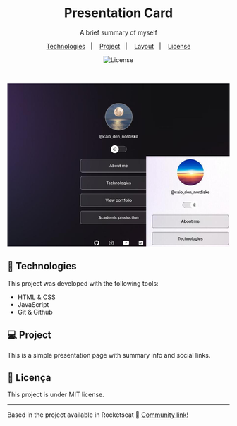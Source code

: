 <h1 align="center"> Presentation Card </h1>

<p align="center">
A brief summary of myself
</p>

<p align="center">
  <a href="#-tecnologias">Technologies</a>&nbsp;&nbsp;&nbsp;|&nbsp;&nbsp;&nbsp;
  <a href="#-projeto">Project</a>&nbsp;&nbsp;&nbsp;|&nbsp;&nbsp;&nbsp;
  <a href="#-layout">Layout</a>&nbsp;&nbsp;&nbsp;|&nbsp;&nbsp;&nbsp;
  <a href="#memo-licença">License</a>
</p>

<p align="center">
  <img alt="License" src="https://img.shields.io/static/v1?label=license&message=MIT&color=49AA26&labelColor=000000">
</p>

<br>

<p align="center">
  <img alt="Preview da página do projeto" src="./assets/preview.jpg">
</p>

## 🚀 Technologies

This project was developed with the following tools:

- HTML & CSS
- JavaScript
- Git & Github

## 💻 Project

This is a simple presentation page with summary info and social links.

## :memo: Licença

This project is under MIT license.

---

Based in the project available in Rocketseat :wave: [Community link!](https://discord.gg/rocketseat)
